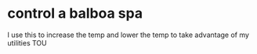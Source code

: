 # control a balboa spa
I use this to increase the temp and lower the temp to take
advantage of my utilities TOU
